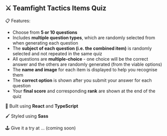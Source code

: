 <h2>⚔️ Teamfight Tactics Items Quiz</h3>

<p>
    📋 Features:
    <ul>
        <li>Choose from <b>5 or 10 questions</b></li>
        <li>Includes <b>multiple question types</b>, which are randomly selected from when generating each question</li>
        <li>The <b>subject of each question (i.e. the combined item)</b> is randomly selected and not repeated in the same quiz</li>
        <li>All questions are <b>multiple-choice</b> - one choice will be the correct answer and the others are randomly generated (from the viable options)</li>
        <li>The <b>name and image</b> for each item is displayed to help you recognise them</li>
        <li>The <b>correct option</b> is shown after you submit your answer for each question</li>
        <li>Your <b>final score</b> and corresponding <b>rank</b> are shown at the end of the quiz</li>
    </ul>
</p>

<p>
    🔨 Built using <b>React</b> and <b>TypeScript</b>
</p>

<p>
    🖌️ Styled using <b>Sass</b>
</p>

<p>
    🕹️ Give it a try at ... (coming soon)
</p>